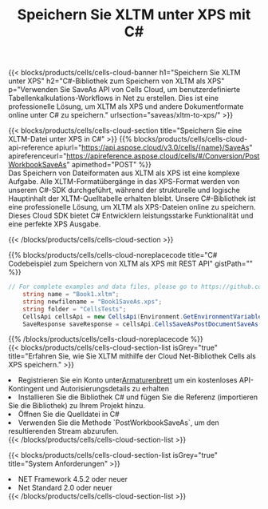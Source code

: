 ﻿---
title:  Speichern Sie XLTM unter XPS mit C#
description:  Verwendung des Aspose.Cells Cloud SDK für C# zum Speichern der XLTM-Formatdatei als XPS-Formatdatei.
kwords: Excel, Save XLTM as XPS, REST, C#
howto: How to save XLTM as XPS using Aspose.Cells Cloud C# library.
---
{{< blocks/products/cells/cells-cloud-banner h1="Speichern Sie XLTM unter XPS" h2="C#-Bibliothek zum Speichern von XLTM als XPS" p="Verwenden Sie SaveAs API von Cells Cloud, um benutzerdefinierte Tabellenkalkulations-Workflows in Net zu erstellen. Dies ist eine professionelle Lösung, um XLTM als XPS und andere Dokumentformate online unter C# zu speichern." urlsection="saveas/xltm-to-xps/" >}}

{{< blocks/products/cells/cells-cloud-section title="Speichern Sie eine XLTM-Datei unter XPS in C#" >}}
{{% blocks/products/cells/cells-cloud-api-reference apiurl="https://api.aspose.cloud/v3.0/cells/{name}/SaveAs" apireferenceurl="https://apireference.aspose.cloud/cells/#/Conversion/PostWorkbookSaveAs" apimethod="POST" %}}
<br/>
Das Speichern von Dateiformaten aus XLTM als XPS ist eine komplexe Aufgabe. Alle XLTM-Formatübergänge in das XPS-Format werden von unserem C#-SDK durchgeführt, während der strukturelle und logische Hauptinhalt der XLTM-Quelltabelle erhalten bleibt. Unsere C#-Bibliothek ist eine professionelle Lösung, um XLTM als XPS-Dateien online zu speichern. Dieses Cloud SDK bietet C# Entwicklern leistungsstarke Funktionalität und eine perfekte XPS Ausgabe.

{{< /blocks/products/cells/cells-cloud-section >}}

{{% blocks/products/cells/cells-cloud-noreplacecode title="C# Codebeispiel zum Speichern von XLTM als XPS mit REST API" gistPath="" %}}
  
```cs
// For complete examples and data files, please go to https://github.com/aspose-cells-cloud/aspose-cells-cloud-dotnet/
    string name = "Book1.xltm";
    string newfilename = "Book1SaveAs.xps";
    string folder = "CellsTests";
    CellsApi cellsApi = new CellsApi(Environment.GetEnvironmentVariable("ProductClientId"), Environment.GetEnvironmentVariable("ProductClientSecret"));
    SaveResponse saveResponse = cellsApi.CellsSaveAsPostDocumentSaveAs(name, null, newfilename, null,null,folder);
```
  
{{% /blocks/products/cells/cells-cloud-noreplacecode %}}
<br/>
{{< blocks/products/cells/cells-cloud-section-list isGrey="true" title="Erfahren Sie, wie Sie XLTM mithilfe der Cloud Net-Bibliothek Cells als XPS speichern." >}}
<li> Registrieren Sie ein Konto unter<a href="https://dashboard.aspose.cloud/">Armaturenbrett</a> um ein kostenloses API-Kontingent und Autorisierungsdetails zu erhalten</li>
<li>Installieren Sie die Bibliothek C# und fügen Sie die Referenz (importieren Sie die Bibliothek) zu Ihrem Projekt hinzu.</li>
<li>Öffnen Sie die Quelldatei in C#</li>
<li>Verwenden Sie die Methode `PostWorkbookSaveAs`, um den resultierenden Stream abzurufen.</li>
{{< /blocks/products/cells/cells-cloud-section-list >}}

{{< blocks/products/cells/cells-cloud-section-list isGrey="true" title="System Anforderungen" >}}
<li>NET Framework 4.5.2 oder neuer</li>
<li>Net Standard 2.0 oder neuer</li>
{{< /blocks/products/cells/cells-cloud-section-list >}}
